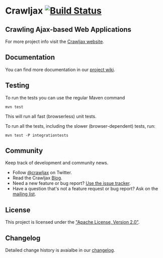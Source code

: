 Crawljax [![Build Status](https://travis-ci.org/crawljax/crawljax.png)](https://travis-ci.org/crawljax/crawljax)
========

Crawling Ajax-based Web Applications 
------------------------------------

For more project info visit the [Crawljax website](http://crawljax.com).


Documentation
-------------

You can find more documentation in our [project wiki](https://github.com/crawljax/crawljax/wiki/). 

Testing
-------
To run the tests you can use the regular Maven command

	mvn test
	
This will run all fast (browserless) unit tests. 

To run all the tests, including the slower (browser-dependent) tests, run:

	mvn test -P integrationtests


Community
---------

Keep track of development and community news.

* Follow [@crawljax](https://twitter.com/crawljax) on Twitter.
* Read the Crawljax [Blog](http://crawljax.com/).
* Need a new feature or bug report? [Use the issue tracker](https://github.com/crawljax/crawljax/issues).
* Have a question that's not a feature request or bug report? Ask on the [mailing list](https://groups.google.com/group/crawljax).

License
-------

This project is licensed under the ["Apache License, Version 2.0"](https://github.com/crawljax/crawljax/blob/master/LICENSE).

Changelog
---------

Detailed change history is avaialbe in our [changelog](https://github.com/crawljax/crawljax/blob/master/CHANGELOG.md).

